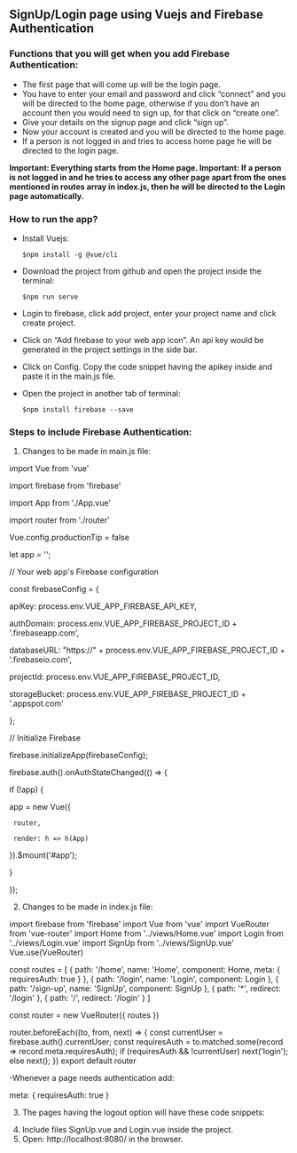 ## SignUp/Login page using Vuejs and Firebase Authentication

### Functions that you will get when you add Firebase Authentication:

* The first page that will come up will be the login page.
* You have to enter your email and password and click “connect” and you will be directed to the home page, otherwise if you don’t have an account then you would need to sign up, for that click on “create one”.
* Give your details on the signup page and click “sign up”.
* Now your account is created and you will be directed to the home page.
* If a person is not logged in and tries to access home page he will be directed to the login page.

**Important: Everything starts from the Home page.
Important: If a person is not logged in and he tries to access any other page apart from the ones mentioned in routes array in index.js, then he will be directed to the Login page automatically.**

### How to run the app?

* Install Vuejs: 

      $npm install -g @vue/cli
      
* Download the project from github and open the project inside the terminal:

      $npm run serve
      
* Login to firebase, click add project, enter your project name and click create project.
* Click on “Add firebase to your web app icon”. An api key would be generated in the project settings in the side bar. 
* Click on Config. Copy the code snippet having the apikey inside and paste it in the main.js file. 
* Open the project in another tab of terminal:

      $npm install firebase --save


### Steps to include Firebase Authentication:

1. Changes to be made in main.js file:

import Vue from 'vue'

import firebase from 'firebase'

import App from './App.vue'

import router from './router'
 
Vue.config.productionTip = false

let app = '';

// Your web app's Firebase configuration

const firebaseConfig = {

  apiKey: process.env.VUE_APP_FIREBASE_API_KEY,
  
  authDomain: process.env.VUE_APP_FIREBASE_PROJECT_ID + '.firebaseapp.com',
  
  databaseURL: "https://" + process.env.VUE_APP_FIREBASE_PROJECT_ID + '.firebaseio.com',
  
  projectId: process.env.VUE_APP_FIREBASE_PROJECT_ID,
  
  storageBucket: process.env.VUE_APP_FIREBASE_PROJECT_ID + '.appspot.com'
  
};

// Initialize Firebase
 
firebase.initializeApp(firebaseConfig);
 
firebase.auth().onAuthStateChanged(() => {

 if (!app) {
 
   app = new Vue({
   
     router,
     
     render: h => h(App)
     
   }).$mount('#app');
   
 }
 
});

2. Changes to be made in index.js file:

import firebase from 'firebase'
import Vue from 'vue'
import VueRouter from 'vue-router'
import Home from '../views/Home.vue'
import Login from '../views/Login.vue'
import SignUp from '../views/SignUp.vue'
Vue.use(VueRouter)
 
const routes = [
 {
   path: '/home',
   name: 'Home',
   component: Home,
   meta: {
     requiresAuth: true
   }
 },
 {
   path: '/login',
   name: 'Login',
   component: Login
 },
 {
   path: '/sign-up',
   name: 'SignUp',
   component: SignUp
 },
 {
   path: '*',
   redirect: '/login'
 },
 {
   path: '/',
   redirect: '/login'
 }
]
 
const router = new VueRouter({
 routes
})

router.beforeEach((to, from, next) => {
 const currentUser = firebase.auth().currentUser;
 const requiresAuth = to.matched.some(record => record.meta.requiresAuth);
 if (requiresAuth && !currentUser) next('login');
 else next();
})
export default router

-Whenever a page needs authentication add:

  meta: {
     requiresAuth: true
   }

3. The pages having the logout option will have these code snippets:  
<template>  
 <div class="home">  
   <h1> Welcome to the Home page </h1>  
   <button @click="logout">Logout</button>  
 </div>  
</template>  
   
<script>  
import firebase from "firebase";  
// @ is an alias to /src  
   
export default {  
 name: "Home",  
 components: {},  
 methods: {  
   logout: function() {  
     firebase  
       .auth()  
       .signOut()  
       .then(() => {  
         this.$router.replace("login");  
       });  
   }  
 }  
};  
</script>  
 
4. Include files SignUp.vue and Login.vue inside the project.
5. Open:  http://localhost:8080/ in the browser.
